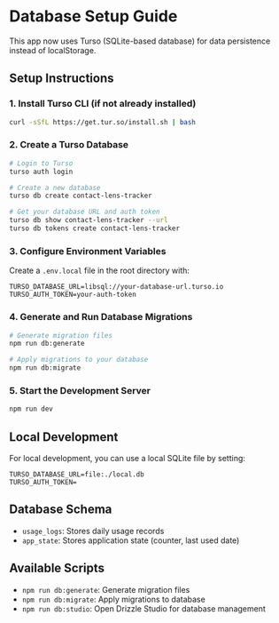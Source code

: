 # Database Setup Guide

This app now uses Turso (SQLite-based database) for data persistence instead of localStorage.

## Setup Instructions

### 1. Install Turso CLI (if not already installed)
```bash
curl -sSfL https://get.tur.so/install.sh | bash
```

### 2. Create a Turso Database
```bash
# Login to Turso
turso auth login

# Create a new database
turso db create contact-lens-tracker

# Get your database URL and auth token
turso db show contact-lens-tracker --url
turso db tokens create contact-lens-tracker
```

### 3. Configure Environment Variables
Create a `.env.local` file in the root directory with:
```
TURSO_DATABASE_URL=libsql://your-database-url.turso.io
TURSO_AUTH_TOKEN=your-auth-token
```

### 4. Generate and Run Database Migrations
```bash
# Generate migration files
npm run db:generate

# Apply migrations to your database
npm run db:migrate
```

### 5. Start the Development Server
```bash
npm run dev
```

## Local Development
For local development, you can use a local SQLite file by setting:
```
TURSO_DATABASE_URL=file:./local.db
TURSO_AUTH_TOKEN=
```

## Database Schema
- `usage_logs`: Stores daily usage records
- `app_state`: Stores application state (counter, last used date)

## Available Scripts
- `npm run db:generate`: Generate migration files
- `npm run db:migrate`: Apply migrations to database
- `npm run db:studio`: Open Drizzle Studio for database management 